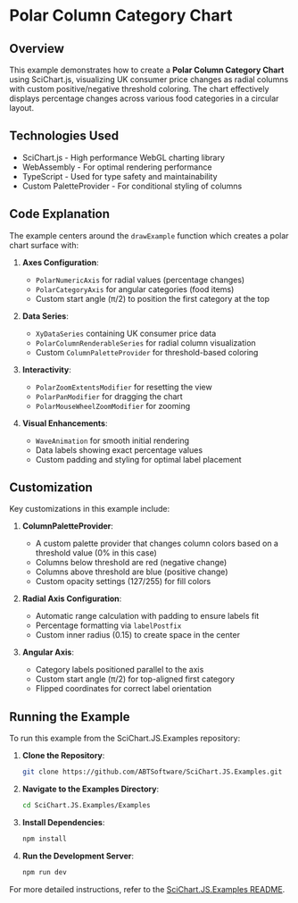 # Polar Column Category Chart

## Overview

This example demonstrates how to create a **Polar Column Category Chart** using SciChart.js, visualizing UK consumer price changes as radial columns with custom positive/negative threshold coloring. The chart effectively displays percentage changes across various food categories in a circular layout.

## Technologies Used

-   SciChart.js - High performance WebGL charting library
-   WebAssembly - For optimal rendering performance
-   TypeScript - Used for type safety and maintainability
-   Custom PaletteProvider - For conditional styling of columns

## Code Explanation

The example centers around the `drawExample` function which creates a polar chart surface with:

1. **Axes Configuration**:

    - `PolarNumericAxis` for radial values (percentage changes)
    - `PolarCategoryAxis` for angular categories (food items)
    - Custom start angle (π/2) to position the first category at the top

2. **Data Series**:

    - `XyDataSeries` containing UK consumer price data
    - `PolarColumnRenderableSeries` for radial column visualization
    - Custom `ColumnPaletteProvider` for threshold-based coloring

3. **Interactivity**:

    - `PolarZoomExtentsModifier` for resetting the view
    - `PolarPanModifier` for dragging the chart
    - `PolarMouseWheelZoomModifier` for zooming

4. **Visual Enhancements**:
    - `WaveAnimation` for smooth initial rendering
    - Data labels showing exact percentage values
    - Custom padding and styling for optimal label placement

## Customization

Key customizations in this example include:

1. **ColumnPaletteProvider**:

    - A custom palette provider that changes column colors based on a threshold value (0% in this case)
    - Columns below threshold are red (negative change)
    - Columns above threshold are blue (positive change)
    - Custom opacity settings (127/255) for fill colors

2. **Radial Axis Configuration**:

    - Automatic range calculation with padding to ensure labels fit
    - Percentage formatting via `labelPostfix`
    - Custom inner radius (0.15) to create space in the center

3. **Angular Axis**:
    - Category labels positioned parallel to the axis
    - Custom start angle (π/2) for top-aligned first category
    - Flipped coordinates for correct label orientation

## Running the Example

To run this example from the SciChart.JS.Examples repository:

1. **Clone the Repository**:

    ```bash
    git clone https://github.com/ABTSoftware/SciChart.JS.Examples.git
    ```

2. **Navigate to the Examples Directory**:

    ```bash
    cd SciChart.JS.Examples/Examples
    ```

3. **Install Dependencies**:

    ```bash
    npm install
    ```

4. **Run the Development Server**:
    ```bash
    npm run dev
    ```

For more detailed instructions, refer to the [SciChart.JS.Examples README](https://github.com/ABTSoftware/SciChart.JS.Examples/blob/master/README.md).
